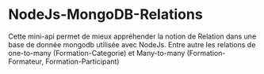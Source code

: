 # NodeJs-MongoDB-Relations

Cette mini-api permet de mieux appréhender la notion de
Relation dans une base de donnée mongodb utilisée avec NodeJs.
Entre autre les relations de one-to-many (Formation-Categorie) et Many-to-many
(Formation-Formateur, Formation-Participant)
